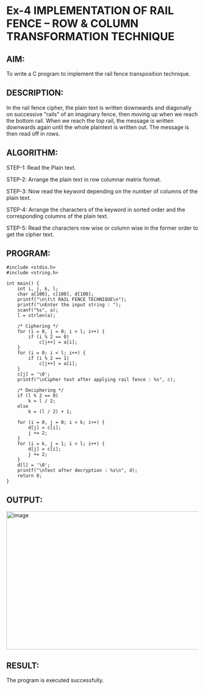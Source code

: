 # Ex-4 IMPLEMENTATION OF RAIL FENCE – ROW & COLUMN TRANSFORMATION TECHNIQUE

## AIM:
To write a C program to implement the rail fence transposition technique.

## DESCRIPTION:

In the rail fence cipher, the plain text is written downwards and diagonally on successive "rails" of an imaginary fence, then moving up when we reach the bottom rail. When we reach the top rail, the message is written downwards again until the whole plaintext is written out. The message is then read off in rows.

## ALGORITHM:
STEP-1: Read the Plain text.

STEP-2: Arrange the plain text in row columnar matrix format.

STEP-3: Now read the keyword depending on the number of columns of the plain text.

STEP-4: Arrange the characters of the keyword in sorted order and the corresponding columns of the plain text.

STEP-5: Read the characters row wise or column wise in the former order to get the cipher text.

## PROGRAM:
```
#include <stdio.h>
#include <string.h>

int main() {
    int i, j, k, l;
    char a[100], c[100], d[100];
    printf("\n\t\t RAIL FENCE TECHNIQUE\n");
    printf("\nEnter the input string : ");
    scanf("%s", a);   
    l = strlen(a);

    /* Ciphering */
    for (i = 0, j = 0; i < l; i++) {
        if (i % 2 == 0)
            c[j++] = a[i];
    }
    for (i = 0; i < l; i++) {
        if (i % 2 == 1)
            c[j++] = a[i];
    }
    c[j] = '\0';
    printf("\nCipher text after applying rail fence : %s", c);

    /* Deciphering */
    if (l % 2 == 0)
        k = l / 2;
    else
        k = (l / 2) + 1;

    for (i = 0, j = 0; i < k; i++) {
        d[j] = c[i];
        j += 2;
    }
    for (i = k, j = 1; i < l; i++) {
        d[j] = c[i];
        j += 2;
    }
    d[l] = '\0';
    printf("\nText after decryption : %s\n", d);
    return 0;
}
```

## OUTPUT:
<img width="615" height="362" alt="image" src="https://github.com/user-attachments/assets/e9e6ab60-808c-4bc4-bdee-f0b46efeed7a" />

## RESULT:
The program is executed successfully.

